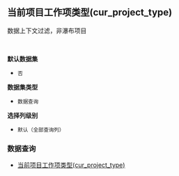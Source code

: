 ## 当前项目工作项类型(cur_project_type) <!-- {docsify-ignore-all} -->

数据上下文过滤，非瀑布项目

<br>
<p class="panel-title"><b>默认数据集</b></p>

* `否`

<p class="panel-title"><b>数据集类型</b></p>

* `数据查询`

<p class="panel-title"><b>选择列级别</b></p>

* `默认（全部查询列）`




### 数据查询
  * [当前项目工作项类型(cur_project_type)](module/ProjMgmt/work_item_type/query/cur_project_type)
